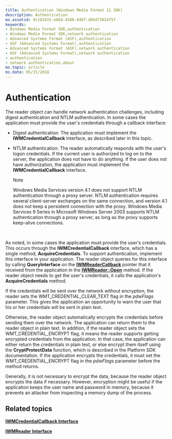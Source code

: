 ```yaml
---
title: Authentication (Windows Media Format 11 SDK)
description: Authentication
ms.assetid: 9c181615-e864-4588-846f-d04d73824f5f
keywords:
- Windows Media Format SDK,authentication
- Windows Media Format SDK,network authentication
- Advanced Systems Format (ASF),authentication
- ASF (Advanced Systems Format),authentication
- Advanced Systems Format (ASF),network authentication
- ASF (Advanced Systems Format),network authentication
- authentication
- network authentication,about
ms.topic: article
ms.date: 05/31/2018
---
```


# Authentication

The reader object can handle network authentication challenges, including digest authentication and NTLM authentication. In some cases the application must provide the user's credentials through a callback interface:

-   Digest authentication: The application must implement the **IWMCredentialCallback** interface, as described later in this topic.
-   NTLM authentication: The reader automatically responds with the user's logon credentials. If the current user is authorized to log on to the server, the application does not have to do anything. If the user does not have authorization, the application must implement the **IWMCredentialCallback** interface.

    > [!Note]  
    > Windows Media Services version 4.1 does not support NTLM authentication through a proxy server. NTLM authentication requires several client-server exchanges on the same connection, and version 4.1 does not keep a persistent connection with the proxy. Windows Media Services 9 Series in Microsoft Windows Server 2003 supports NTLM authentication through a proxy server, as long as the proxy supports keep-alive connections.

     

As noted, in some cases the application must provide the user's credentials. This occurs through the **IWMCredentialCallback** interface, which has a single method, **AcquireCredentials**. To support authentication, implement this interface in your application. The reader object queries for this interface by calling **QueryInterface** on the [**IWMReaderCallback**](/windows/desktop/api/wmsdkidl/nn-wmsdkidl-iwmreadercallback) pointer that it received from the application in the [**IWMReader::Open**](/windows/desktop/api/Wmsdkidl/nf-wmsdkidl-iwmreader-open) method. If the reader object needs to get the user's credentials, it calls the application's **AcquireCredentials** method.

If the credentials will be sent over the network without encryption, the reader sets the WMT\_CREDENTIAL\_CLEAR\_TEXT flag in the *pdwFlags* parameter. This gives the application an opportunity to warn the user that his or her credentials will be sent in plain text.

Otherwise, the reader object automatically encrypts the credentials before sending them over the network. The application can return them to the reader object in plain text. In addition, if the reader object sets the WMT\_CREDENTIAL\_ENCRYPT flag, it means the reader supports getting encrypted credentials from the application. In that case, the application can either return the credentials in plain text, or else encrypt them itself using the **CryptProtectData** function, which is described in the Platform SDK documentation. If the application encrypts the credentials, it must set the WMT\_CREDENTIAL\_ENCRYPT flag in the *pdwFlags* parameter before the method returns.

Generally, it is not necessary to encrypt the data, because the reader object encrypts the data if necessary. However, encryption might be useful if the application keeps the user name and password in memory, because it prevents an attacker from inspecting a memory dump of the process.

## Related topics

<dl> <dt>

[**IWMCredentialCallback Interface**](/windows/desktop/api/wmsdkidl/nn-wmsdkidl-iwmcredentialcallback)
</dt> <dt>

[**IWMReader Interface**](/windows/desktop/api/wmsdkidl/nn-wmsdkidl-iwmreader)
</dt> </dl>

 

 




